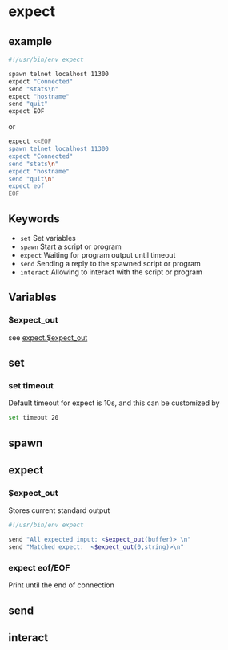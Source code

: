 # expect

## example

```bash
#!/usr/bin/env expect

spawn telnet localhost 11300
expect "Connected"
send "stats\n"
expect "hostname"
send "quit"
expect EOF
```

or 

```bash
expect <<EOF
spawn telnet localhost 11300
expect "Connected"
send "stats\n"
expect "hostname"
send "quit\n"
expect eof
EOF
```

## Keywords

- `set` Set variables
- `spawn` Start a script or program
- `expect` Waiting for program output until timeout
- `send` Sending a reply to the spawned script or program
- `interact` Allowing to interact with the script or program

## Variables

### $expect_out

see [expect.$expect_out](#expect_out_1)

## set

### set timeout

Default timeout for expect is 10s, and this can be customized by

```bash
set timeout 20
```

## spawn

## expect

### $expect_out

Stores current standard output 

```bash
#!/usr/bin/env expect

send "All expected input: <$expect_out(buffer)> \n"
send "Matched expect:  <$expect_out(0,string)>\n"
```

### expect eof/EOF

Print until the end of connection

## send

## interact
